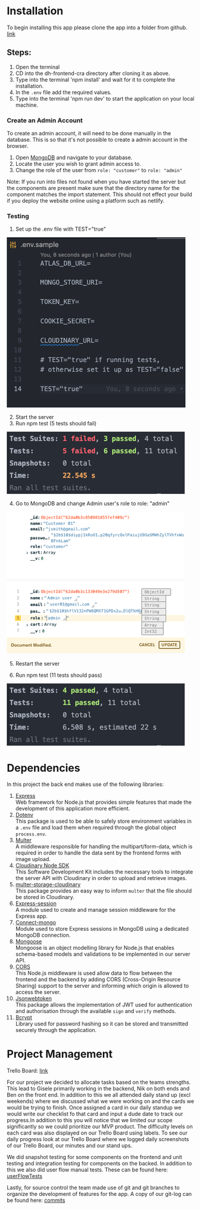 # Installation

To begin installing this app please clone the app into a folder from github. [link](https://github.com/desperate-housewares/dh-backend)

## Steps:

1. Open the terminal
2. CD into the dh-frontend-cra directory after cloning it as above. 
3. Type into the terminal 'npm install' and wait for it to complete the installation.
4. In the `.env` file add the required values.
5. Type into the terminal 'npm run dev' to start the application on your local machine.

### Create an Admin Account
To create an admin account, it will need to be done manually in the database. This is so that it's not possible to create a admin account in the browser. 

1. Open [MongoDB](https://www.mongodb.com/) and navigate to your database.
2. Locate the user you wish to grant admin access to.
3. Change the role of the user from `role: "customer"` to `role: "admin"`

Note: If you run into files not found when you have started the server but the components are present make sure that the directory name for the component matches the import statement. This should not effect your build if you deploy the website online using a platform such as netlify.

### Testing
1. Set up the .env file with TEST="true"


![env-file](./docs/env-file.png)


2. Start the server
3. Run npm test (5 tests should fail)


![initial-test](./docs/initial-test.png)


4. Go to MongoDB and change Admin user's role to role: "admin"


![update user in db](./docs/update-user-db.png)


5. Restart the server

6. Run npm test (11 tests should pass)


![final-test](./docs/final-test.png)


# Dependencies

In this project the back end makes use of the following libraries:

1. [Express](https://github.com/expressjs/express)  
   Web framework for Node.js that provides simple features that made the development of this application more efficient.
2. [Dotenv](https://github.com/motdotla/dotenv)  
   This package is used to be able to safely store environment variables in a `.env` file and load them when required through the global object `process.env`.
3. [Multer](https://github.com/expressjs/multer)  
   A middleware responsible for handling the multipart/form-data, which is required in order to handle the data sent by the frontend forms with image upload.
4. [Cloudinary Node SDK](https://github.com/cloudinary/cloudinary_npm)  
   This Software Development Kit includes the necessary tools to integrate the server API with Cloudinary in order to upload and retrieve images.
5. [multer-storage-cloudinary](https://github.com/affanshahid/multer-storage-cloudinary)  
   This package provides an easy way to inform `multer` that the file should be stored in Cloudinary.   
6. [Express-session](https://github.com/expressjs/session)  
   A module used to create and manage session middleware for the Express app.  
7. [Connect-mongo](https://github.com/jdesboeufs/connect-mongo)  
   Module used to store Express sessions in MongoDB using a dedicated MongoDB connection.
8. [Mongoose](https://mongoosejs.com/)  
   Mongoose is an object modelling library for Node.js that enables schema-based models and validations to be implemented in our server API.
9. [CORS](https://github.com/expressjs/cors)  
   This Node.js middleware is used allow data to flow between the frontend and the backend by adding CORS (Cross-Origin Resource Sharing) support to the server and informing which origin is allowed to access the server.
10. [Jsonwebtoken](https://github.com/auth0/node-jsonwebtoken)  
   This package allows the implementation of JWT used for authentication and authorisation through the available `sign` and `verify` methods.
11. [Bcrypt](https://github.com/kelektiv/node.bcrypt.js)  
   Library used for password hashing so it can be stored and transmitted securely through the application.

# Project Management

Trello Board: [link](https://trello.com/invite/b/BzgS0oZt/641fd4be604d47fca55fb75d6d5855c0/team-project)

For our project we decided to allocate tasks based on the teams strengths. This lead to Gisele primarily working in the backend, Nik on both ends and Ben on the front end. In addition to this we all attended daily stand up (excl weekends) where we discussed what we were working on and the cards we would be trying to finish. Once assigned a card in our daily standup we would write  our checklist fo that card and input a dude date to track our progress.In addition to this you will notice that we limited our scope significantly so we could prioritize our MVP product. The difficulty levels on each card was also displayed on our Trello Board using labels. To see our daily progress look at our Trello Board where we logged daily screenshots of our Trello Board, our minutes and our stand ups. 

We did snapshot testing for some components on the frontend and unit testing and integration testing for components on the backed. In addition to this we also did user flow manual tests. These can be found here: [userFlowTests](https://docs.google.com/spreadsheets/d/1cAdR8FZKEPNZPPeULztCVAeeWFnUP69NutmQy8QTe40/edit?usp=sharing)

Lastly, for source control the team made use of git and git branches to organize the development of features for the app. A copy of our git-log can be found here: [commits](https://github.com/desperate-housewares/dh-backend/commits/main)
